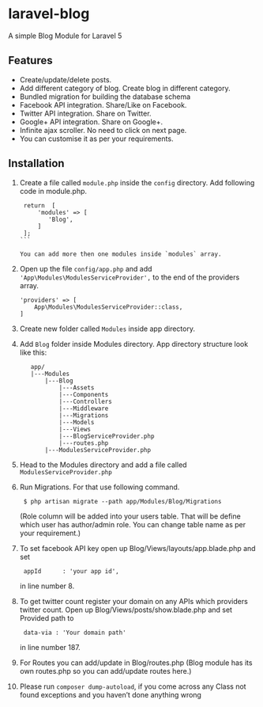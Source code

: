 # laravel-blog
  A simple Blog Module for Laravel 5
  
## Features
  - Create/update/delete posts.
  - Add different category of blog. Create blog in different category. 
  - Bundled migration for building the database schema
  - Facebook API integration. Share/Like on Facebook.
  - Twitter API integration. Share on Twitter.
  - Google+ API integration. Share on Google+.
  - Infinite ajax scroller. No need to click on next page.
  - You can customise it as per your requirements.
  

## Installation
1. Create a file called `module.php` inside the `config` directory. 
   Add following code in module.php. 

   ````
    return  [
        'modules' => [
           'Blog',
        ]
    ];
   ```

   You can add more then one modules inside `modules` array.  
2. Open up the file `config/app.php` and add `'App\Modules\ModulesServiceProvider',` to the end of the providers array.
   
    ```
    'providers' => [
        App\Modules\ModulesServiceProvider::class,
    ]
   ```
    
3. Create new folder called `Modules` inside app directory.
4. Add `Blog` folder inside Modules directory. App directory structure look like this:

   ```
      app/
      |---Modules
          |---Blog
              |---Assets
              |---Components
              |---Controllers
              |---Middleware
              |---Migrations
              |---Models
              |---Views
              |---BlogServiceProvider.php
              |---routes.php
          |---ModulesServiceProvider.php
   ```
   
   
5. Head to the Modules directory and add a file called `ModulesServiceProvider.php`
6. Run Migrations. For that use following command.

   ```
	$ php artisan migrate --path app/Modules/Blog/Migrations
   ```
   (Role column will be added into your users table. That will be define which user has author/admin role. You can change table name as per your requirement.)
7. To set facebook API key open up Blog/Views/layouts/app.blade.php and
    set 

   ```
    appId      : 'your app id',
   ``` 
   in line number 8.
8. To get twitter count register your domain on any APIs which providers twitter count. Open up Blog/Views/posts/show.blade.php and
    set Provided path to

   ```
    data-via : 'Your domain path'
   ``` 	   
   in line number 187.
9. For Routes you can add/update in Blog/routes.php
   (Blog module has its own routes.php so you can add/update routes here.)

10. Please run `composer dump-autoload`, if you come across any Class not found exceptions and you haven’t done anything wrong

